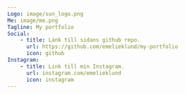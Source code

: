 ```yaml
---
Logo: image/sun_logo.png
Me: image/me.png
Tagline: My portfolio
Social:
    - title: Länk till sidans github repo.
      url: https://github.com/emelieklund/my-portfolio
      icon: github
Instagram:
    - title: Link till min Instagram.
      url: instagram.com/emelieklund
      icon: instagram
---
```

